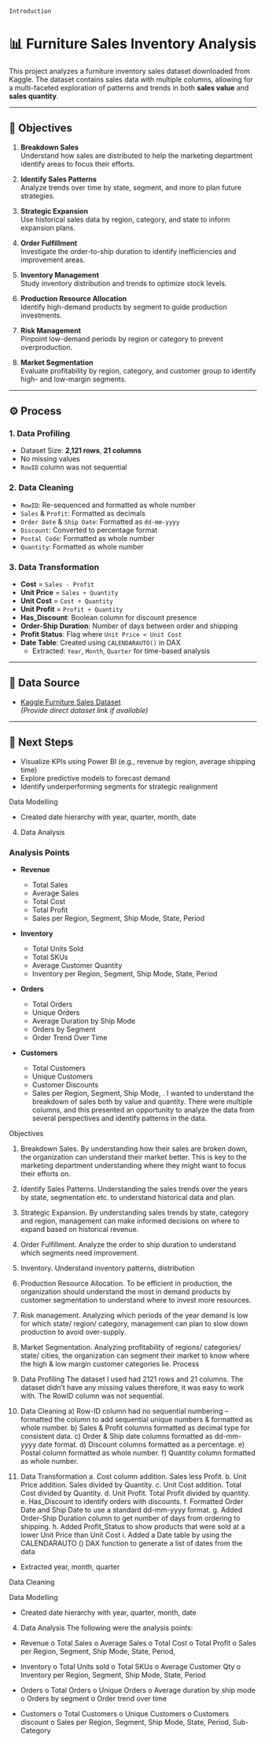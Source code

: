     Introduction
# 📊 Furniture Sales Inventory Analysis

This project analyzes a furniture inventory sales dataset downloaded from Kaggle. The dataset contains sales data with multiple columns, allowing for a multi-faceted exploration of patterns and trends in both **sales value** and **sales quantity**.

---

## 🎯 Objectives

1. **Breakdown Sales**  
   Understand how sales are distributed to help the marketing department identify areas to focus their efforts.

2. **Identify Sales Patterns**  
   Analyze trends over time by state, segment, and more to plan future strategies.

3. **Strategic Expansion**  
   Use historical sales data by region, category, and state to inform expansion plans.

4. **Order Fulfillment**  
   Investigate the order-to-ship duration to identify inefficiencies and improvement areas.

5. **Inventory Management**  
   Study inventory distribution and trends to optimize stock levels.

6. **Production Resource Allocation**  
   Identify high-demand products by segment to guide production investments.

7. **Risk Management**  
   Pinpoint low-demand periods by region or category to prevent overproduction.

8. **Market Segmentation**  
   Evaluate profitability by region, category, and customer group to identify high- and low-margin segments.

---

## ⚙️ Process

### 1. Data Profiling
- Dataset Size: **2,121 rows**, **21 columns**
- No missing values
- `RowID` column was not sequential

### 2. Data Cleaning
- `RowID`: Re-sequenced and formatted as whole number
- `Sales` & `Profit`: Formatted as decimals
- `Order Date` & `Ship Date`: Formatted as `dd-mm-yyyy`
- `Discount`: Converted to percentage format
- `Postal Code`: Formatted as whole number
- `Quantity`: Formatted as whole number

### 3. Data Transformation
- **Cost** = `Sales - Profit`
- **Unit Price** = `Sales ÷ Quantity`
- **Unit Cost** = `Cost ÷ Quantity`
- **Unit Profit** = `Profit ÷ Quantity`
- **Has_Discount**: Boolean column for discount presence
- **Order-Ship Duration**: Number of days between order and shipping
- **Profit Status**: Flag where `Unit Price < Unit Cost`
- **Date Table**: Created using `CALENDARAUTO()` in DAX  
  - Extracted: `Year`, `Month`, `Quarter` for time-based analysis

---

## 📁 Data Source

- [Kaggle Furniture Sales Dataset](https://www.kaggle.com/)  
  *(Provide direct dataset link if available)*

---

## 📌 Next Steps

- Visualize KPIs using Power BI (e.g., revenue by region, average shipping time)
- Explore predictive models to forecast demand
- Identify underperforming segments for strategic realignment


Data Modelling
-	Created date hierarchy with year, quarter, month, date
4.	Data Analysis
### Analysis Points

- **Revenue**
  - Total Sales  
  - Average Sales  
  - Total Cost  
  - Total Profit  
  - Sales per Region, Segment, Ship Mode, State, Period  

- **Inventory**
  - Total Units Sold  
  - Total SKUs  
  - Average Customer Quantity  
  - Inventory per Region, Segment, Ship Mode, State, Period  

- **Orders**
  - Total Orders  
  - Unique Orders  
  - Average Duration by Ship Mode  
  - Orders by Segment  
  - Order Trend Over Time  

- **Customers**
  - Total Customers  
  - Unique Customers  
  - Customer Discounts  
  - Sales per Region, Segment, Ship Mode,
. I wanted to understand the breakdown of sales both by value and quantity. There were multiple columns, and this presented an opportunity to analyze the data from several perspectives and identify patterns in the data.

Objectives
1.	Breakdown Sales. By understanding how their sales are broken down, the organization can understand their market better. This is key to the marketing department understanding where they might want to focus their efforts on.
2.	Identify Sales Patterns. Understanding the sales trends over the years by state, segmentation etc. to understand historical data and plan.
3.	Strategic Expansion. By understanding sales trends by state, category and region, management can make informed decisions on where to expand based on historical revenue.
4.	Order Fulfillment. Analyze the order to ship duration to understand which segments need improvement.
5.	Inventory. Understand inventory patterns, distribution
6.	Production Resource Allocation. To be efficient in production, the organization should understand the most in demand products by customer segmentation to understand where to invest more resources.
7.	Risk management. Analyzing which periods of the year demand is low for which state/ region/ category, management can plan to slow down production to avoid over-supply.
8.	Market Segmentation. Analyzing profitability of regions/ categories/ state/ cities, the organization can segment their market to know where the high & low margin customer categories lie.
Process
1.	Data Profiling
The dataset I used had 2121 rows and 21 columns. The dataset didn’t have any missing values therefore, it was easy to work with. The RowID column was not sequential.
2.	Data Cleaning
a)	Row-ID column had no sequential numbering – formatted the column to add sequential unique numbers & formatted as whole number.
b)	Sales & Profit columns formatted as decimal type for consistent data.
c)	Order & Ship date columns formatted as dd-mm-yyyy date format.
d)	Discount columns formatted as a percentage.
e)	Postal column formatted as whole number.
f)	Quantity column formatted as whole number.

3.	Data Transformation
   a.	Cost column addition. Sales less Profit.
   b.	Unit Price addition. Sales divided by Quantity.
   c.	Unit Cost addition. Total Cost divided by Quantity.
   d.	Unit Profit. Total Profit divided by quantity.
   e.	Has_Discount to identify orders with discounts.
   f.	Formatted Order Date and Ship Date to use a standard dd-mm-yyyy format.
   g.	Added Order-Ship Duration column to get number of days from ordering to shipping.
   h.	Added Profit_Status to show products that were sold at a lower Unit Price than Unit Cost
   i.	Added a Date table by using the CALENDARAUTO () DAX function to generate a list of dates from the data
-	Extracted year, month, quarter

Data Cleaning

Data Modelling
-	Created date hierarchy with year, quarter, month, date
  
4.	Data Analysis
The following were the analysis points:
-	Revenue
      o	Total Sales
      o	Average Sales
      o	Total Cost
      o	Total Profit
      o	Sales per Region, Segment, Ship Mode, State, Period, 
-	Inventory
      o	Total Units sold
      o	Total SKUs
      o	Average Customer Qty
      o	Inventory per Region, Segment, Ship Mode, State, Period

-	Orders
      o	Total Orders
      o	Unique Orders
      o	Average duration by ship mode
      o	Orders by segment
     o	Order trend over time
  
-	Customers
      o	Total Customers
      o	Unique Customers
      o	Customers discount
      o	Sales per Region, Segment, Ship Mode, State, Period, Sub-Category 
